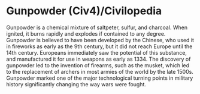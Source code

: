 # Gunpowder (Civ4)/Civilopedia

Gunpowder is a chemical mixture of saltpeter, sulfur, and charcoal. When ignited, it burns rapidly and explodes if contained to any degree. Gunpowder is believed to have been developed by the Chinese, who used it in fireworks as early as the 9th century, but it did not reach Europe until the 14th century. Europeans immediately saw the potential of this substance, and manufactured it for use in weapons as early as 1334. The discovery of gunpowder led to the invention of firearms, such as the musket, which led to the replacement of archers in most armies of the world by the late 1500s. Gunpowder marked one of the major technological turning points in military history significantly changing the way wars were fought.